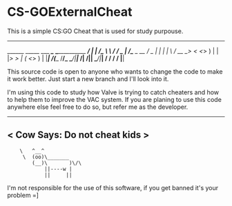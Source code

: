 # CS-GOExternalCheat
This is a simple CS:GO Cheat that is used for study purpouse.
                                                                                                                           
__________                    __________                     ____ 
\______   \_____  ___  _______\______   \_____________  ____/_   |
 |       _/\__  \ \  \/  /  _ \|       _/\____ \_  __ \/  _ \|   |
 |    |   \ / __ \_>    <  <_> )    |   \|  |_> >  | \(  <_> )   |
 |____|_  /(____  /__/\_ \____/|____|_  /|   __/|__|   \____/|___|
        \/      \/      \/            \/ |__|                     

This source code is open to anyone who wants to change the code to make it work better.
Just start a new branch and I'll look into it.

I'm using this code to study how Valve is trying to catch cheaters and how to help them to improve the VAC system.
If you are planing to use this code anywhere else feel free to do so, but refer me as the developer.


 ______________________
< Cow Says: Do not cheat kids >
 ----------------------
        \   ^__^
         \  (oo)\_______
            (__)\       )\/\
                ||----w |
                ||     ||


I'm not responsible for the use of this software, if you get banned it's your problem =]
